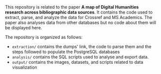 This repository is related to the paper **A map of Digital Humanities research across bibliographic data sources**. It contains the code used to extract, parse, and analyze the data for Crossref and MS Academics. The paper also analyses data from other databases but no code about them will be displayed here.

The repository is organized as follows:

* `extraction/` contains the dumps' link, the code to parse them and the steps followed to populate the PostgreSQL databases
* `analysis/` contains the SQL scripts used to analyse and export data.
* `output/` contains the images, datasets, and scripts related to data visualization





